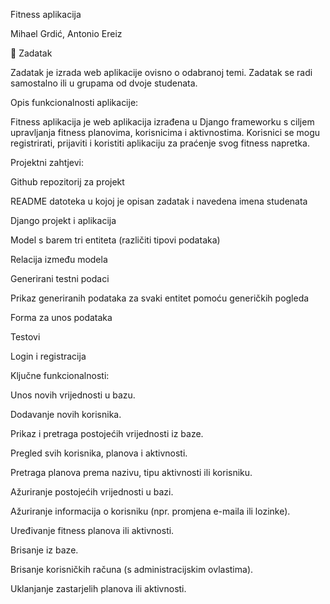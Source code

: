 Fitness aplikacija

Mihael Grdić, Antonio Ereiz

🎯 Zadatak

Zadatak je izrada web aplikacije ovisno o odabranoj temi. Zadatak se radi samostalno ili u grupama od dvoje studenata.


Opis funkcionalnosti aplikacije:

  Fitness aplikacija je web aplikacija izrađena u Django frameworku s ciljem upravljanja fitness planovima, korisnicima i aktivnostima. Korisnici se mogu registrirati, prijaviti i koristiti aplikaciju za praćenje svog fitness napretka.


Projektni zahtjevi:

  Github repozitorij za projekt

  README datoteka u kojoj je opisan zadatak i navedena imena studenata

  Django projekt i aplikacija

  Model s barem tri entiteta (različiti tipovi podataka)

  Relacija između modela

  Generirani testni podaci

  Prikaz generiranih podataka za svaki entitet pomoću generičkih pogleda

  Forma za unos podataka

  Testovi

  Login i registracija


Ključne funkcionalnosti:

  Unos novih vrijednosti u bazu.

  Dodavanje novih korisnika.

  Prikaz i pretraga postojećih vrijednosti iz baze.

  Pregled svih korisnika, planova i aktivnosti.

  Pretraga planova prema nazivu, tipu aktivnosti ili korisniku.

  Ažuriranje postojećih vrijednosti u bazi.

  Ažuriranje informacija o korisniku (npr. promjena e-maila ili lozinke).

  Uređivanje fitness planova ili aktivnosti.

  Brisanje iz baze.

  Brisanje korisničkih računa (s administracijskim ovlastima).

  Uklanjanje zastarjelih planova ili aktivnosti.
